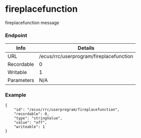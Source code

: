# fireplacefunction

fireplacefunction message


### Endpoint

| Info  | Details |
| ------------- | ------------- |
| URL   | /ecus/rrc/userprogram/fireplacefunction   |
| Recordable   | 0   |
| Writable   | 1   |
| Parameters  | N/A  |

### Example
```
{
    "id": "/ecus/rrc/userprogram/fireplacefunction",
    "recordable": 0,
    "type": "stringValue",
    "value": "off",
    "writeable": 1
}
```
